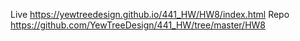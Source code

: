 Live https://yewtreedesign.github.io/441_HW/HW8/index.html
Repo https://github.com/YewTreeDesign/441_HW/tree/master/HW8
